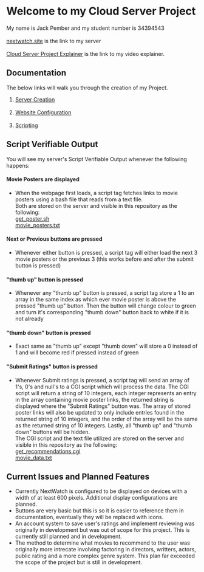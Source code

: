 # Welcome to my Cloud Server Project #

My name is Jack Pember and my student number is 34394543<br /><br />
[nextwatch.site](https://nextwatch.site/) is the link to my server<br /><br />
[Cloud Server Project Explainer](placeholder) is the link to my video explainer.

## Documentation ##

The below links will walk you through the creation of my Project.

1.  [Server Creation](/Documentation/ServerCreation.md)<br /><br />
2.  [Website Configuration](/Documentation/WebsiteConfiguration.md)<br /><br />
3.  [Scripting](/Documentation/Scripting.md)<br />

## Script Verifiable Output ##

You will see my server's Script Verifiable Output whenever the following happens:

#### Movie Posters are displayed ####
* When the webpage first loads, a script tag fetches links to movie posters using a bash file that reads from a text file.<br />Both are stored on the server and visible in this repository as the following:<br />  [get_poster.sh](Code/cgi-bin/get_poster.sh)<br />[movie_posters.txt](Code/cgi-bin/movie_posters.txt)

#### Next or Previous buttons are pressed ####
*  Whenever either button is pressed, a script tag will either load the next 3 movie posters or the previous 3 (this works before and after the submit button is pressed)

#### "thumb up" button is pressed ####
*  Whenever any "thumb up" button is pressed, a script tag store a 1 to an array in the same index as which ever movie poster is above the pressed "thumb up" button. Then the button will change colour to green and turn it's corresponding "thumb down" button back to white if it is not already

#### "thumb down" button is pressed ####
*  Exact same as "thumb up" except "thumb down" will store a 0 instead of 1 and will become red if pressed instead of green

#### "Submit Ratings" button is pressed ####
*  Whenever Submit ratings is pressed, a script tag will send an array of 1's, 0's and null's to a CGI script which will process the data. The CGI script will return a string of 10 integers, each integer represents an entry in the array containing movie poster links, the returned string is displayed where the "Submit Ratings" button was. The array of stored poster links will also be updated to only include entries found in the returned string of 10 integers, and the order of the array will be the same as the returned string of 10 integers. Lastly, all "thumb up" and "thumb down" buttons will be hidden.<br />The CGI script and the text file utilized are stored on the server and visible in this repository as the following:<br />  [get_recommendations.cgi](Code/cgi-bin/get_recommendations.cgi)<br />[movie_data.txt](Code/cgi-bin/movie_data.txt)

## Current Issues and Planned Features ##

*  Currently NextWatch is configured to be displayed on devices with a width of at least 600 pixels. Additional display configurations are planned.
*  Buttons are very basic but this is so it is easier to reference them in documentation, eventually they will be replaced with icons.
*  An account system to save user's ratings and implement reviewing was originally in development but was out of scope for this project. This is currently still planned and in development.
*  The method to determine what movies to recommend to the user was originally more intrecate involving factoring in directors, writters, actors, public rating and a more complex genre system. This plan far exceeded the scope of the project but is still in development.
